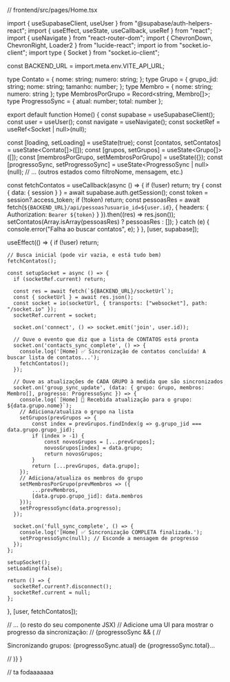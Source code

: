 // frontend/src/pages/Home.tsx

import { useSupabaseClient, useUser } from "@supabase/auth-helpers-react";
import { useEffect, useState, useCallback, useRef } from "react";
import { useNavigate } from "react-router-dom";
import { ChevronDown, ChevronRight, Loader2 } from "lucide-react";
import io from "socket.io-client";
import type { Socket } from "socket.io-client";

const BACKEND_URL = import.meta.env.VITE_API_URL;

type Contato = { nome: string; numero: string; };
type Grupo = { grupo_jid: string; nome: string; tamanho: number; };
type Membro = { nome: string; numero: string };
type MembrosPorGrupo = Record<string, Membro[]>;
type ProgressoSync = { atual: number; total: number };

export default function Home() {
const supabase = useSupabaseClient();
const user = useUser();
const navigate = useNavigate();
const socketRef = useRef<Socket | null>(null);

const [loading, setLoading] = useState(true);
const [contatos, setContatos] = useState<Contato[]>([]);
const [grupos, setGrupos] = useState<Grupo[]>([]);
const [membrosPorGrupo, setMembrosPorGrupo] = useState<MembrosPorGrupo>({});
const [progressoSync, setProgressoSync] = useState<ProgressoSync | null>(null);
// ... (outros estados como filtroNome, mensagem, etc.)

const fetchContatos = useCallback(async () => {
if (!user) return;
try {
const { data: { session } } = await supabase.auth.getSession();
const token = session?.access_token;
if (!token) return;
const pessoasRes = await fetch(`${BACKEND_URL}/api/pessoas?usuario_id=${user.id}`, { headers: { Authorization: `Bearer ${token}` } }).then((res) => res.json());
setContatos(Array.isArray(pessoasRes) ? pessoasRes : []);
} catch (e) { console.error("Falha ao buscar contatos", e); }
}, [user, supabase]);

useEffect(() => {
if (!user) return;

    // Busca inicial (pode vir vazia, e está tudo bem)
    fetchContatos();

    const setupSocket = async () => {
      if (socketRef.current) return;

      const res = await fetch(`${BACKEND_URL}/socketUrl`);
      const { socketUrl } = await res.json();
      const socket = io(socketUrl, { transports: ["websocket"], path: "/socket.io" });
      socketRef.current = socket;

      socket.on('connect', () => socket.emit('join', user.id));

      // Ouve o evento que diz que a lista de CONTATOS está pronta
      socket.on('contacts_sync_complete', () => {
        console.log('[Home] ✅ Sincronização de contatos concluída! A buscar lista de contatos...');
        fetchContatos();
      });

      // Ouve as atualizações de CADA GRUPO à medida que são sincronizados
      socket.on('group_sync_update', (data: { grupo: Grupo, membros: Membro[], progresso: ProgressoSync }) => {
        console.log(`[Home] 🔄 Recebida atualização para o grupo: ${data.grupo.nome}`);
        // Adiciona/atualiza o grupo na lista
        setGrupos(prevGrupos => {
            const index = prevGrupos.findIndex(g => g.grupo_jid === data.grupo.grupo_jid);
            if (index > -1) {
                const novosGrupos = [...prevGrupos];
                novosGrupos[index] = data.grupo;
                return novosGrupos;
            }
            return [...prevGrupos, data.grupo];
        });
        // Adiciona/atualiza os membros do grupo
        setMembrosPorGrupo(prevMembros => ({
            ...prevMembros,
            [data.grupo.grupo_jid]: data.membros
        }));
        setProgressoSync(data.progresso);
      });

      socket.on('full_sync_complete', () => {
        console.log('[Home] ✅ Sincronização COMPLETA finalizada.');
        setProgressoSync(null); // Esconde a mensagem de progresso
      });
    };

    setupSocket();
    setLoading(false);

    return () => {
      socketRef.current?.disconnect();
      socketRef.current = null;
    };

}, [user, fetchContatos]);

// ... (o resto do seu componente JSX)
// Adicione uma UI para mostrar o progresso da sincronização:
// {progressoSync && (
// <p>Sincronizando grupos: {progressoSync.atual} de {progressoSync.total}...</p>
// )}
}

// ta fodaaaaaaa
